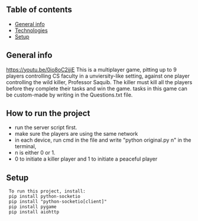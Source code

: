 ## Table of contents
* [General info](#general-info)
* [Technologies](#technologies)
* [Setup](#setup)

## General info
https://youtu.be/0io8oC2ijiE
This is a multiplayer game, pitting up to 9 players controlling CS faculty in a unviersity-like setting, against one player controlling the wild killer, Professor Saquib. The killer must kill all the players before they complete their tasks and win the game. tasks in this game can be custom-made by writing in the Questions.txt file. 

## How to run the project
* run the server script first.
* make sure the players are using the same network
* in each device, run cmd in the file and write "python original.py n" in the terminal,
* n is either 0 or 1.
* 0 to initiate a killer player and 1 to initiate a peaceful player
## Setup
```
 To run this project, install:
 pip install python-socketio
 pip install "python-socketio[client]"
 pip install pygame
 pip install aiohttp

```
